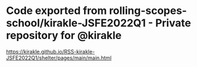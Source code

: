 # Code exported from rolling-scopes-school/kirakle-JSFE2022Q1 - Private repository for @kirakle 
https://kirakle.github.io/RSS-kirakle-JSFE2022Q1/shelter/pages/main/main.html
